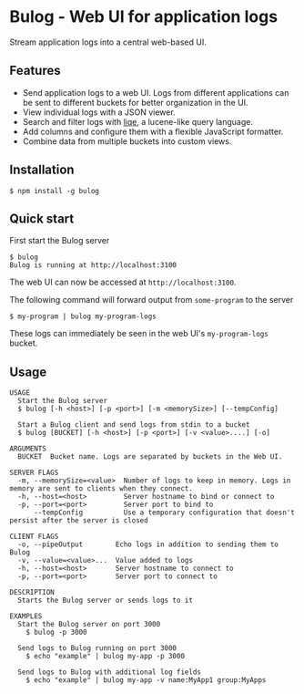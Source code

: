 # Bulog - Web UI for application logs

Stream application logs into a central web-based UI.

## Features

- Send application logs to a web UI. Logs from different applications can be sent to different buckets for better organization in the UI.
- View individual logs with a JSON viewer.
- Search and filter logs with [liqe](https://github.com/gajus/liqe), a lucene-like query language.
- Add columns and configure them with a flexible JavaScript formatter.
- Combine data from multiple buckets into custom views.

## Installation

```
$ npm install -g bulog
```

## Quick start

First start the Bulog server

```
$ bulog
Bulog is running at http://localhost:3100
```

The web UI can now be accessed at `http://localhost:3100`.

The following command will forward output from `some-program` to the server

```
$ my-program | bulog my-program-logs
```

These logs can immediately be seen in the web UI's `my-program-logs` bucket.

## Usage

```
USAGE
  Start the Bulog server
  $ bulog [-h <host>] [-p <port>] [-m <memorySize>] [--tempConfig]

  Start a Bulog client and send logs from stdin to a bucket
  $ bulog [BUCKET] [-h <host>] [-p <port>] [-v <value>....] [-o]

ARGUMENTS
  BUCKET  Bucket name. Logs are separated by buckets in the Web UI.

SERVER FLAGS
  -m, --memorySize=<value>  Number of logs to keep in memory. Logs in memory are sent to clients when they connect.
  -h, --host=<host>         Server hostname to bind or connect to
  -p, --port=<port>         Server port to bind to
      --tempConfig          Use a temporary configuration that doesn't persist after the server is closed

CLIENT FLAGS
  -o, --pipeOutput        Echo logs in addition to sending them to Bulog
  -v, --value=<value>...  Value added to logs
  -h, --host=<host>       Server hostname to connect to
  -p, --port=<port>       Server port to connect to

DESCRIPTION
  Starts the Bulog server or sends logs to it

EXAMPLES
  Start the Bulog server on port 3000
    $ bulog -p 3000

  Send logs to Bulog running on port 3000
    $ echo "example" | bulog my-app -p 3000

  Send logs to Bulog with additional log fields
    $ echo "example" | bulog my-app -v name:MyApp1 group:MyApps
```
